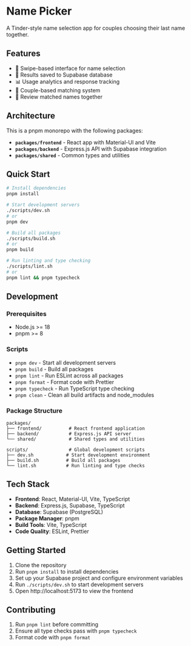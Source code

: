 # Name Picker

A Tinder-style name selection app for couples choosing their last name together.

## Features

- 📱 Swipe-based interface for name selection
- 💾 Results saved to Supabase database
- 📊 Usage analytics and response tracking
- 👥 Couple-based matching system
- 🔄 Review matched names together

## Architecture

This is a pnpm monorepo with the following packages:

- **`packages/frontend`** - React app with Material-UI and Vite
- **`packages/backend`** - Express.js API with Supabase integration
- **`packages/shared`** - Common types and utilities

## Quick Start

```bash
# Install dependencies
pnpm install

# Start development servers
./scripts/dev.sh
# or
pnpm dev

# Build all packages
./scripts/build.sh
# or 
pnpm build

# Run linting and type checking
./scripts/lint.sh
# or
pnpm lint && pnpm typecheck
```

## Development

### Prerequisites

- Node.js >= 18
- pnpm >= 8

### Scripts

- `pnpm dev` - Start all development servers
- `pnpm build` - Build all packages
- `pnpm lint` - Run ESLint across all packages
- `pnpm format` - Format code with Prettier
- `pnpm typecheck` - Run TypeScript type checking
- `pnpm clean` - Clean all build artifacts and node_modules

### Package Structure

```
packages/
├── frontend/          # React frontend application
├── backend/           # Express.js API server
└── shared/            # Shared types and utilities

scripts/               # Global development scripts
├── dev.sh            # Start development environment
├── build.sh          # Build all packages
└── lint.sh           # Run linting and type checks
```

## Tech Stack

- **Frontend**: React, Material-UI, Vite, TypeScript
- **Backend**: Express.js, Supabase, TypeScript
- **Database**: Supabase (PostgreSQL)
- **Package Manager**: pnpm
- **Build Tools**: Vite, TypeScript
- **Code Quality**: ESLint, Prettier

## Getting Started

1. Clone the repository
2. Run `pnpm install` to install dependencies
3. Set up your Supabase project and configure environment variables
4. Run `./scripts/dev.sh` to start development servers
5. Open http://localhost:5173 to view the frontend

## Contributing

1. Run `pnpm lint` before committing
2. Ensure all type checks pass with `pnpm typecheck`
3. Format code with `pnpm format`